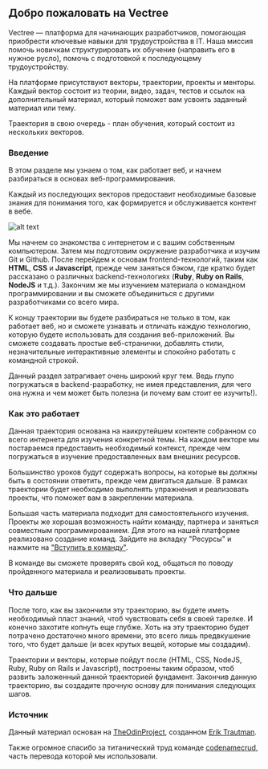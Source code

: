## Добро пожаловать на Vectree

Vectree — платформа для начинающих разработчиков, помогающая приобрести ключевые навыки для трудоустройства в IT. Наша миссия помочь новичкам структурировать их обучение (направить его в нужное русло), помочь с подготовкой к последующему трудоустройству.

На платформе присутствуют векторы, траектории, проекты и менторы. Каждый вектор состоит из теории, видео, задач, тестов и ссылок на дополнительный материал, который поможет вам усвоить заданный материал или тему.

Траектория в свою очередь - план обучения, который состоит из нескольких векторов.

### Введение

В этом разделе мы узнаем о том, как работает веб, и начнем разбираться в основах веб-программирования.

Каждый из последующих векторов предоставит необходимые базовые знания для понимания того, как формируется и обслуживается контент в вебе.

![alt text](https://user-images.githubusercontent.com/4215285/55289692-6db00300-53d2-11e9-8c72-a49c7b41d5d4.jpeg)

Мы начнем со знакомства с интернетом и с вашим собственным компьютером. Затем мы подготовим окружение разработчика и изучим Git и Github. После перейдем к основам frontend-технологий, таким как **HTML**, **CSS** и **Javascript**, прежде чем заняться бэком, где кратко будет рассказано о различных backend-технологиях (**Ruby**, **Ruby on Rails**, **NodeJS** и т.д.). Закончим же мы изучением материала о командном программировании и вы сможете объединиться с другими разработчиками со всего мира.

К концу траектории вы будете разбираться не только в том, как работает веб, но и сможете узнавать и отличать каждую технологию, которую будете использовать для создания веб-приложений. Вы сможете создавать простые веб-странички, добавлять стили, незначительные интерактивные элементы и спокойно работать с командной строкой.

Данный раздел затрагивает очень широкий круг тем. Ведь глупо погружаться в backend-разработку, не имея представления, для чего она нужна и чем может быть полезна (и почему вам стоит ее изучить!).

### Как это работает

Данная траектория основана на наикрутейшем контенте собранном со всего интернета для изучения конкретной темы. На каждом векторе мы постараемся предоставить необходимый контекст, прежде чем погружаться в изучение предоставленных вам внешних ресурсов.

Большинство уроков будут содержать вопросы, на которые вы должны быть в состоянии ответить, прежде чем двигаться дальше. В рамках траектории будет необходимо выполнять упражнения и реализовать проекты, что поможет вам в закреплении материала.

Большая часть материала подходит для самостоятельного изучения. Проекты же хорошая возможность найти команду, партнера и заняться совместным программированием. Для этого на нашей платформе реализовано создание команд. Зайдите на вкладку "Ресурсы" и нажмите на ["Вступить в команду"](https://vectree.ru/teams/22).

В команде вы сможете проверять свой код, общаться по поводу пройденного материала и реализовывать проекты.

### Что дальше

После того, как вы закончили эту траекторию, вы будете иметь необходимый пласт знаний, чтоб чувствовать себя в своей тарелке. И конечно захотите копнуть еще глубже. Хоть на эту траекторию будет потрачено достаточно много времени, это всего лишь предвкушение того, что будет дальше (и всех крутых вещей, которые мы создадим).

Траектории и векторы, которые пойдут после (HTML, CSS, NodeJS, Ruby, Ruby on Rails и Javascript), построены таким образом, чтоб развить заложенный данной траекторией фундамент. Закончив данную траекторию, вы создадите прочную основу для понимания следующих шагов.

### Источник

Данный материал основан на [TheOdinProject](https://github.com/TheOdinProject), созданном [Erik Trautman](https://github.com/eriktrautman).

Также огромное спасибо за титанический труд команде [codenamecrud](https://github.com/codenamecrud/curriculum), часть перевода которой мы использовали.
